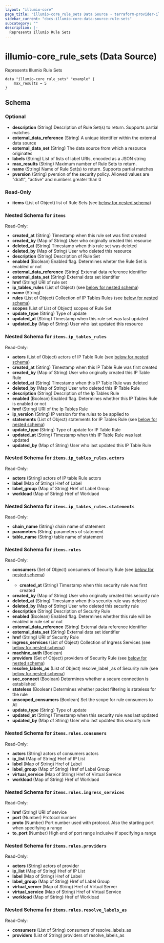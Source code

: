 ```yaml
---
layout: "illumio-core"
page_title: "illumio-core_rule_sets Data Source - terraform-provider-illumio-core"
sidebar_current: "docs-illumio-core-data-source-rule-sets"
subcategory: ""
description: |-
  Represents Illumio Rule Sets
---
```


# illumio-core_rule_sets (Data Source)

Represents Illumio Rule Sets

```hcl
data "illumio-core_rule_sets" "example" {
    max_results = 5
}
```

## Schema

### Optional

- **description** (String) Description of Rule Set(s) to return. Supports partial matches
- **external_data_reference** (String) A unique identifier within the external data source
- **external_data_set** (String) The data source from which a resource originates
- **labels** (String) List of lists of label URIs, encoded as a JSON string
- **max_results** (String) Maximum number of Rule Sets to return.
- **name** (String) Name of Rule Set(s) to return. Supports partial matches
- **pversion** (String) pversion of the security policy. Allowed values are "draft", "active" and numbers greater than 0

### Read-Only

- **items** (List of Object) list of Rule Sets (see [below for nested schema](#nestedatt--items))

<a id="nestedatt--items"></a>
### Nested Schema for `items`

Read-Only:


- **created_at** (String) Timestamp when this rule set was first created
- **created_by** (Map of String) User who originally created this resource
- **deleted_at** (String) Timestamp when this rule set was deleted
- **deleted_by** (Map of String) User who deleted this resource
- **description** (String) Description of Rule Set
- **enabled** (Boolean) Enabled flag. Determines wheter the Rule Set is enabled or not
- **external_data_reference** (String) External data reference identifier
- **external_data_set** (String) External data set identifier
- **href** (String) URI of rule set
- **ip_tables_rules** (List of Object) (see [below for nested schema](#nestedobjatt--items--ip_tables_rules))
- **name** (String)
- **rules** (List of Object) Collection of IP Tables Rules (see [below for nested schema](#nestedobjatt--items--rules))
- **scopes** (List of List of Object) scopes of Rule Set
- **update_type** (String) Type of update
- **updated_at** (String) Timestamp when this rule set was last updated
- **updated_by** (Map of String) User who last updated this resource

<a id="nestedobjatt--items--ip_tables_rules"></a>
### Nested Schema for `items.ip_tables_rules`

Read-Only:

- **actors** (List of Object) actors of IP Table Rule (see [below for nested schema](#nestedobjatt--items--ip_tables_rules--actors))
- **created_at** (String) Timestamp when this IP Table Rule was first created
- **created_by** (Map of String) User who originally created this IP Table Rule
- **deleted_at** (String) Timestamp when this IP Table Rule was deleted
- **deleted_by** (Map of String) User who deleted this IP Table Rule
- **description** (String) Description of the Ip Tables Rule
- **enabled** (Boolean) Enabled flag. Determines whether this IP Tables Rule is enabled or not
- **href** (String) URI of the Ip Tables Rule
- **ip_version** (String) IP version for the rules to be applied to
- **statements** (List of Object) statements for IP Tables Rule (see [below for nested schema](#nestedobjatt--items--ip_tables_rules--statements))
- **update_type** (String) Type of update for IP Table Rule
- **updated_at** (String) Timestamp when this IP Table Rule was last updated
- **updated_by** (Map of String) User who last updated this IP Table Rule

<a id="nestedobjatt--items--ip_tables_rules--actors"></a>
### Nested Schema for `items.ip_tables_rules.actors`

Read-Only:

- **actors** (String) actors of IP table Rule actors
- **label** (Map of String) Href of Label
- **label_group** (Map of String) Href of Label Group
- **workload** (Map of String) Href of Worklaod


<a id="nestedobjatt--items--ip_tables_rules--statements"></a>
### Nested Schema for `items.ip_tables_rules.statements`

Read-Only:

- **chain_name** (String) chain name of statement
- **parameters** (String) parameters of statement
- **table_name** (String) table name of statement 



<a id="nestedobjatt--items--rules"></a>
### Nested Schema for `items.rules`

Read-Only:

- **consumers** (Set of Object) consumers of Security Rule (see [below for nested schema](#nestedobjatt--items--rules--consumers))
- - **created_at** (String) Timestamp when this security rule was first created
- **created_by** (Map of String) User who originally created this security rule
- **deleted_at** (String) Timestamp when this security rule was deleted
- **deleted_by** (Map of String) User who deleted this security rule
- **description** (String) Description of Security Rule
- **enabled** (Boolean) Enabled flag. Determines whether this rule will be enabled in rule set or not
- **external_data_reference** (String) External data reference identifier
- **external_data_set** (String) External data set identifier
- **href** (String) URI of Security Rule
- **ingress_services** (List of Object) Collection of Ingress Services (see [below for nested schema](#nestedobjatt--items--rules--ingress_services))
- **machine_auth** (Boolean)
- **providers** (Set of Object) providers of Security Rule (see [below for nested schema](#nestedobjatt--items--rules--providers))
- **resolve_labels_as** (List of Object) resolve_label _as of Security rule (see [below for nested schema](#nestedobjatt--items--rules--resolve_labels_as))
- **sec_connect** (Boolean) Determines whether a secure connection is established
- **stateless** (Boolean) Determines whether packet filtering is stateless for the rule
- **unscoped_consumers** (Boolean) Set the scope for rule consumers to All
- **update_type** (String) Type of update
- **updated_at** (String) Timestamp when this security rule was last updated
- **updated_by** (Map of String) User who last updated this security rule

<a id="nestedobjatt--items--rules--consumers"></a>
### Nested Schema for `items.rules.consumers`

Read-Only:

- **actors** (String) actors of consumers actors
- **ip_list** (Map of String) Href of IP List
- **label** (Map of String) Href of Label
- **label_group** (Map of String) Href of Label Group
- **virtual_service** (Map of String) Href of Virtual Service
- **workload** (Map of String) Href of Worklaod


<a id="nestedobjatt--items--rules--ingress_services"></a>
### Nested Schema for `items.rules.ingress_services`

Read-Only:

- **href** (String) URI of service
- **port** (Number) Protocol number
- **proto** (Number) Port number used with protocol. Also the starting port when specifying a range
- **to_port** (Number) High end of port range inclusive if specifying a range


<a id="nestedobjatt--items--rules--providers"></a>
### Nested Schema for `items.rules.providers`

Read-Only:

- **actors** (String) actors of provider
- **ip_list** (Map of String) Href of IP List
- **label** (Map of String) Href of Label
- **label_group** (Map of String) Href of Label Group
- **virtual_server** (Map of String) Href of Virtual Server
- **virtual_service** (Map of String) Href of Virtual Service
- **workload** (Map of String) Href of Workload


<a id="nestedobjatt--items--rules--resolve_labels_as"></a>
### Nested Schema for `items.rules.resolve_labels_as`

Read-Only:

- **consumers** (List of String) consumers of resolve_labels_as
- **providers** (List of String) providers of resolve_labels_as


